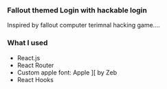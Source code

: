### Fallout themed Login with hackable login

Inspired by fallout computer terimnal hacking game.... 

### What I used
* React.js
* React Router
* Custom apple font: Apple ][ by Zeb
* React Hooks